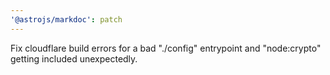 ```yaml
---
'@astrojs/markdoc': patch
---
```


Fix cloudflare build errors for a bad "./config" entrypoint and "node:crypto" getting included unexpectedly.
